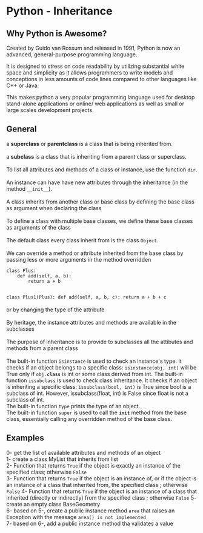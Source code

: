 <h1>Python - Inheritance</h1>
<h2>Why Python is Awesome?</h2>
Created by Guido van Rossum and released in 1991, Python is now an advanced, general-purpose programming language.

It is designed to stress on code readability by utilizing substantial white space and simplicity as it allows programmers to write models and conceptions in less amounts of code lines compared to other languages like C++ or Java.

This makes python a very popular programming language used for desktop stand-alone applications or online/ web applications as well as small or large scales development projects.</br>
<h2>General</h2>
a <b>superclass</b> or <b>parentclass</b> is a class that is being inherited from.</br></br>
a <b>subclass</b> is a class that is inheriting from a parent class or superclass.</br></br>
To list all attributes and methods of a class or instance, use the function <code>dir</code>.</br></br>
An instance can have have new attributes through the inheritance (in the method <code>__init__</code>).</br></br>
A class inherits from another class or base class by defining the base class as argument when declaring the class</br></br>
To define a class with multiple base classes, we define these base classes as arguments of the class</br></br>
The default class every class inherit from is the class <code>Object</code>.</br></br>
We can override a method or attribute inherited from the base class by passing less or more arguments in the method overridden</br>
<code>
class Plus:
    def add(self, a, b):
        return a + b

class Plus1(Plus):
    def add(self, a, b, c):
        return a + b + c
</code></br>
or by changing the type of the attribute</br></br>
By heritage, the instance attributes and methods are available in the subclasses</br></br>
The purpose of inheritance is to provide to subclasses all the attibutes and methods from a parent class</br></br>
The built-in function <code>isinstance</code> is used to check an instance's type. It checks if an object belongs to a specific class: <code>isinstance(obj, int)</code> will be True only if <code>obj.__class__</code> is int or some class derived from int.
The built-in function <code>issubclass</code> is used to check class inheritance. It checks if an object is inheriting a specific class: <code>issubclass(bool, int)</code> is True since bool is a subclass of int. However, issubclass(float, int) is False since float is not a subclass of int.</br>
The built-in function <code>type</code> prints the type of an object.</br>
The built-in function <code>super</code> is used to call the <code>__init__</code> method from the base class, essentially calling any overridden method of the base class.</br>
<h2>Examples</h2>
0- get the list of available attributes and methods of an object</br>
1- create a class MyList that inherits from list</br>
2- Function that returns <code>True</code> if the object is exactly an instance of the specified class; otherwise <code>False</code></br> 
3- Function that returns <code>True</code> if the object is an instance of, or if the object is an instance of a class that inherited from, the specified class ; otherwise <code>False</code>
4- Function that returns <code>True</code> if the object is an instance of a class that inherited (directly or indirectly) from the specified class ; otherwise <code>False</code>
5- create an empty class BaseGeometry</br>
6- based on 5-, create a public instance method <code>area</code> that raises an Exception with the message <code>area() is not implemented</code></br>
7- based on 6-, add a public instance method tha validates a value</br>
